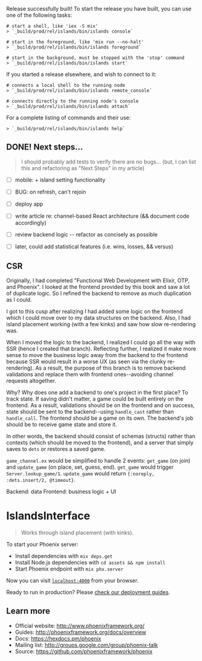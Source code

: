 Release successfully built!
To start the release you have built,
you can use one of the following tasks:

    # start a shell, like 'iex -S mix'
    > `_build/prod/rel/islands/bin/islands console`

    # start in the foreground, like 'mix run --no-halt'
    > `_build/prod/rel/islands/bin/islands foreground`

    # start in the background, must be stopped with the 'stop' command
    > `_build/prod/rel/islands/bin/islands start`

If you started a release elsewhere, and wish to connect to it:

    # connects a local shell to the running node
    > `_build/prod/rel/islands/bin/islands remote_console`

    # connects directly to the running node's console
    > `_build/prod/rel/islands/bin/islands attach`

For a complete listing of commands and their use:

    > `_build/prod/rel/islands/bin/islands help`

## DONE! Next steps...

> I should probably add tests to verify there are no bugs...
> (but, I can list this and refactoring as "Next Steps" in my article)

- [ ] mobile: + island setting functionality
- [ ] BUG: on refresh, can't rejoin

- [ ] deploy app
- [ ] write article re: channel-based React architecture (&& document code accordingly)
- [ ] review backend logic -- refactor as concisely as possible

- [ ] later, could add statistical features (i.e. wins, losses, && versus)

## CSR

Originally, I had completed "Functional Web Development with Elixir, OTP, and Phoenix". I looked at the frontend provided by this book and saw a lot of duplicate logic. So I refined the backend to remove as much duplication as I could.

I got to this cusp after realizing I had added some logic on the frontend which I could move over to my data structures on the backend. Also, I had island placement working (with a few kinks) and saw how slow re-rendering was.

When I moved the logic to the backend, I realized I could go all the way with SSR (hence I created that branch). Reflecting further, I realized it make more sense to move the business logic away from the backend to the frontend because SSR would result in a worse UX (as seen via the clunky re-rendering). As a result, the purpose of this branch is to remove backend validations and replace them with frontend ones--avoiding channel requests altogether.

Why? Why does one add a backend to one's project in the first place? To track state. If saving didn't matter, a game could be built entirely on the frontend. As a result, validations should be on the frontend and on success, state should be sent to the backend--using `handle_cast` rather than `handle_call`. The frontend should be a game on its own. The backend's job should be to receive game state and store it.

In other words, the backend should consist of schemas (structs) rather than contexts (which should be moved to the frontend), and a server that simply saves to `dets` or restores a saved game.

`game_channel.ex` would be simplified to handle 2 events: `get_game` (on join) and `update_game` (on place, set, guess, end). `get_game` would trigger `Server.lookup_game/1`. `update_game` would return `{:noreply, :dets.insert/2, @timeout}`.

Backend: data
Frontend: business logic + UI


# IslandsInterface

> Works through island placement (with kinks).

To start your Phoenix server:

  * Install dependencies with `mix deps.get`
  * Install Node.js dependencies with `cd assets && npm install`
  * Start Phoenix endpoint with `mix phx.server`

Now you can visit [`localhost:4000`](http://localhost:4000) from your browser.

Ready to run in production? Please [check our deployment guides](http://www.phoenixframework.org/docs/deployment).

## Learn more

  * Official website: http://www.phoenixframework.org/
  * Guides: http://phoenixframework.org/docs/overview
  * Docs: https://hexdocs.pm/phoenix
  * Mailing list: http://groups.google.com/group/phoenix-talk
  * Source: https://github.com/phoenixframework/phoenix
